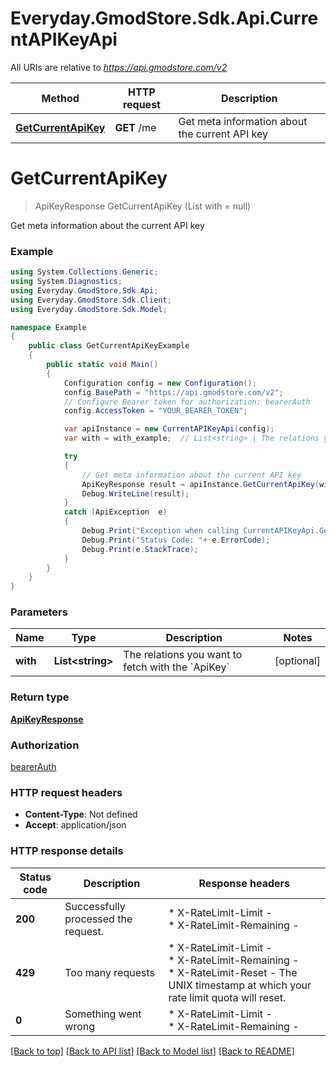 # Everyday.GmodStore.Sdk.Api.CurrentAPIKeyApi

All URIs are relative to *https://api.gmodstore.com/v2*

Method | HTTP request | Description
------------- | ------------- | -------------
[**GetCurrentApiKey**](CurrentAPIKeyApi.md#getcurrentapikey) | **GET** /me | Get meta information about the current API key


<a name="getcurrentapikey"></a>
# **GetCurrentApiKey**
> ApiKeyResponse GetCurrentApiKey (List<string> with = null)

Get meta information about the current API key

### Example
```csharp
using System.Collections.Generic;
using System.Diagnostics;
using Everyday.GmodStore.Sdk.Api;
using Everyday.GmodStore.Sdk.Client;
using Everyday.GmodStore.Sdk.Model;

namespace Example
{
    public class GetCurrentApiKeyExample
    {
        public static void Main()
        {
            Configuration config = new Configuration();
            config.BasePath = "https://api.gmodstore.com/v2";
            // Configure Bearer token for authorization: bearerAuth
            config.AccessToken = "YOUR_BEARER_TOKEN";

            var apiInstance = new CurrentAPIKeyApi(config);
            var with = with_example;  // List<string> | The relations you want to fetch with the `ApiKey` (optional) 

            try
            {
                // Get meta information about the current API key
                ApiKeyResponse result = apiInstance.GetCurrentApiKey(with);
                Debug.WriteLine(result);
            }
            catch (ApiException  e)
            {
                Debug.Print("Exception when calling CurrentAPIKeyApi.GetCurrentApiKey: " + e.Message );
                Debug.Print("Status Code: "+ e.ErrorCode);
                Debug.Print(e.StackTrace);
            }
        }
    }
}
```

### Parameters

Name | Type | Description  | Notes
------------- | ------------- | ------------- | -------------
 **with** | **List&lt;string&gt;**| The relations you want to fetch with the &#x60;ApiKey&#x60; | [optional] 

### Return type

[**ApiKeyResponse**](ApiKeyResponse.md)

### Authorization

[bearerAuth](../README.md#bearerAuth)

### HTTP request headers

 - **Content-Type**: Not defined
 - **Accept**: application/json


### HTTP response details
| Status code | Description | Response headers |
|-------------|-------------|------------------|
| **200** | Successfully processed the request. |  * X-RateLimit-Limit -  <br>  * X-RateLimit-Remaining -  <br>  |
| **429** | Too many requests |  * X-RateLimit-Limit -  <br>  * X-RateLimit-Remaining -  <br>  * X-RateLimit-Reset - The UNIX timestamp at which your rate limit quota will reset. <br>  |
| **0** | Something went wrong |  * X-RateLimit-Limit -  <br>  * X-RateLimit-Remaining -  <br>  |

[[Back to top]](#) [[Back to API list]](../README.md#documentation-for-api-endpoints) [[Back to Model list]](../README.md#documentation-for-models) [[Back to README]](../README.md)

